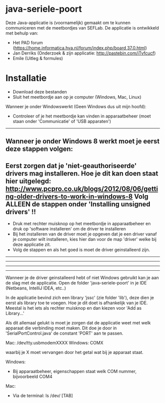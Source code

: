 # java-seriele-poort

Deze Java-applicatie is (voornamelijk) gemaakt om te kunnen communiceren met de meetbordjes van SEFLab.
De applicatie is ontwikkeld met behulp van:

- Het PAD forum (https://home.informatica.hva.nl/forum/index.php/board,37.0.html)
- Jan Derriks (Onderzoek & zijn applicatie: http://pastebin.com/iTvfcucf)
- Emile (Uitleg & formules)


# Installatie

- Download deze bestanden
- Sluit het meetbordje aan op je computer (Windows, Mac, Linux)

Wanneer je onder Windowswerkt (Geen Windows dus uit mijn hoofd):

- Controleer of je het meetbordje kan vinden in apparaatbeheer (moet staan onder 'Communicatie' of 'USB apparaten')

---
Wanneer je onder Windows 8 werkt moet je eerst deze stappen volgen:
-----
Eerst zorgen dat je 'niet-geauthoriseerde' drivers mag installeren.
Hoe je dit kan doen staat hier uitgelegd:
http://www.pcpro.co.uk/blogs/2012/08/06/getting-older-drivers-to-work-in-windows-8
Volg ALLEEN de stappen onder 'Installing unsigned drivers' !!
---

- Druk met rechter muisknop op het meetbordje in apparaatbeheer en druk op 'software installeren' om de driver te installeren
- Bij het installeren van de driver moet je opgeven dat je een driver vanaf je computer wilt installeren, kies hier dan 
  voor de map 'driver' welke bij deze applicatie zit.
- Volg de stappen en als het goed is moet de driver geinstalleerd zijn.


----
----
----
----


Wanneer je de driver geinstalleerd hebt of niet Windows gebruikt kan je aan de slag met de applicatie. Open de folder 'java-seriele-poort' in je IDE (Netbeans, IntelliJ IDEA, etc..)

In de applicatie bevind zich een library 'jssc' (zie folder 'lib'), deze dien je eerst als library toe te voegen. Hoe je 
dit doet is afhankelijk van je IDE. Meestal is het iets als rechter muisknop en dan kiezen voor 'Add as Library...'


Als dit allemaal gelukt is moet je zorgen dat de applicatie weet met welk apparaat die verbinding moet maken.
Dit doe je door in 'SerialPortControl.java' de constant 'PORT' aan te passen.
 
Mac: /dev/tty.usbmodemXXXX
Windows: COMX

waarbij je X moet vervangen door het getal wat bij je apparaat staat.

Windows:
 - Bij apparaatbeheer, eigenschappen staat welk COM nummer, bijvoorbeeld COM4
 
Mac:
 - Via de terminal: ls /dev/ [TAB]   
